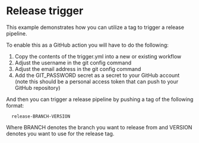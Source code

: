 # Release trigger

This example demonstrates how you can utilize a tag to trigger a release pipeline.

To enable this as a GitHub action you will have to do the following:

1. Copy the contents of the trigger.yml into a new or existing workflow
2. Adjust the username in the git config command
3. Adjust the email address in the git config command
4. Add the GIT_PASSWORD secret as a secret to your GitHub account (note this 
should be a personal access token that can push to your GitHub repository)

And then you can trigger a release pipeline by pushing a tag of the following 
format:

```
  release-BRANCH-VERSION
```

Where BRANCH denotes the branch you want to release from and VERSION denotes you
want to use for the release tag.
